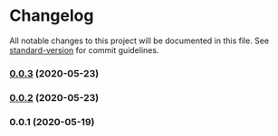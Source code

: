 # Changelog

All notable changes to this project will be documented in this file. See [standard-version](https://github.com/conventional-changelog/standard-version) for commit guidelines.

### [0.0.3](https://github.com/hiroppy/flatten-package-lock-deps/compare/v0.0.1...v0.0.3) (2020-05-23)

### [0.0.2](https://github.com/hiroppy/flatten-package-lock-deps/compare/v0.0.1...v0.0.2) (2020-05-23)

### 0.0.1 (2020-05-19)
